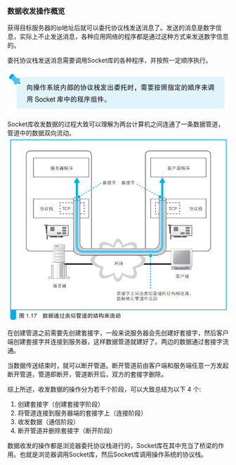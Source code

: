 ### 数据收发操作概览

获得目标服务器的ip地址后就可以委托协议栈发送消息了。发送的消息是数字信息，实际上不止发送消息，各种应用网络的程序都是通过这种方式来发送数字信息的。

委托协议栈发送消息需要调用Socket库的各种程序，并按照一定顺序执行。

![小贴士](img/image10.png)

Socket库收发数据的过程大致可以理解为两台计算机之间连通了一条数据管道，管道中的数据双向流动。
![数据管道](img/image11.png)

在创建管道之前需要先创建套接字，一般来说服务器会先创建好套接字，然后客户端创建套接字并连接到服务器，这样数据管道就建好了。两边的数据通过套接字流通。

当数据传送结束时，就可以断开管道。断开管道前由客户端和服务端任意一方发起断开管道，管道即断开，管道断开后，双方的套接字删除。
<br>

综上所述，收发数据的操作分为若干个阶段，可以大致总结为以下 4 个:
1. 创建套接字（创建套接字阶段）
2. 将管道连接到服务器端的套接字上（连接阶段）
3. 收发数据（通信阶段）
4. 断开管道并删除套接字（断开阶段）

数据收发的操作都是浏览器委托协议栈进行的，Socket库在其中充当了桥梁的作用。也就是浏览器调用Socket库，然后Socket库调用操作系统的协议栈。